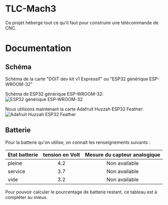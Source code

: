 # TLC-Mach3

Ce projet héberge tout ce qu'il faut pour construire une télécommande de CNC.

# Documentation

## Schéma

Schéma de la carte "DOIT dev kit v1 Expressif"
ou
"ESP32 générique ESP-WROOM-32"

Schéma de ESP32 générique ESP-WROOM-32:
![ESP32 générique ESP-WROOM-32](https://microcontrollerslab.com/wp-content/uploads/2019/02/ESP32-pinout-mapping.png "Schéma de ESP32 générique ESP-WROOM-32")

Nous utilisons maintenant la carte Adafruit Huzzah ESP32 Feather:
![Adafruit Huzzah ESP32 Feather](https://makeabilitylab.github.io/physcomp/esp32/assets/images/AdafruitHuzzah32PinDiagram.png "Schéma de Adafruit Huzzah ESP32 Feather")

## Batterie

Pour la batterie qu'on utilise, on connait les renseignements suivants :

| Etat batterie  | tension en Volt | Mesure du capteur analogique |
| :------------- |:---------------:|:----------------------------:|
| pleine         | 4.2             |  Non available               |
| service        | 3.7             |  Non available               |
| vide           | 3.2             |  Non available               |

Pour pouvoir calculer le pourcentage de batterie restant, ce tableau est à compléter au mieux.
